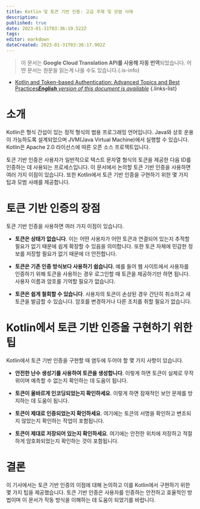 ```yaml
---
title: Kotlin 및 토큰 기반 인증: 고급 주제 및 모범 사례
description: 
published: true
date: 2023-01-31T03:36:19.522Z
tags: 
editor: markdown
dateCreated: 2023-01-31T03:36:17.902Z
---
```


> 이 문서는 **Google Cloud Translation API를 사용해 자동 번역**되었습니다.
어떤 문서는 원문을 읽는게 나을 수도 있습니다.{.is-info}
- [Kotlin and Token-based Authentication: Advanced Topics and Best Practices***English** version of this document is available*](/en/Knowledge-base/Kotlin/kotlin-and-token-based-authentication-advanced-topics-and-best-practices)
{.links-list}



# 소개

Kotlin은 형식 간섭이 있는 정적 형식의 범용 프로그래밍 언어입니다. Java와 상호 운용이 가능하도록 설계되었으며 JVM(Java Virtual Machine)에서 실행할 수 있습니다. Kotlin은 Apache 2.0 라이선스에 따른 오픈 소스 프로젝트입니다.

토큰 기반 인증은 사용자가 일반적으로 텍스트 문자열 형식의 토큰을 제공한 다음 ID를 인증하는 데 사용되는 프로세스입니다. 이 문서에서 논의할 토큰 기반 인증을 사용하면 여러 가지 이점이 있습니다. 또한 Kotlin에서 토큰 기반 인증을 구현하기 위한 몇 가지 팁과 모범 사례를 제공합니다.

# 토큰 기반 인증의 장점

토큰 기반 인증을 사용하면 여러 가지 이점이 있습니다.

- **토큰은 상태가 없습니다**. 이는 어떤 사용자가 어떤 토큰과 연결되어 있는지 추적할 필요가 없기 때문에 쉽게 확장할 수 있음을 의미합니다. 또한 토큰 자체에 민감한 정보를 저장할 필요가 없기 때문에 더 안전합니다.

- **토큰은 기존 인증 방식보다 사용하기 쉽습니다**. 예를 들어 웹 사이트에서 사용자를 인증하기 위해 토큰을 사용하는 경우 로그인할 때 토큰을 제공하기만 하면 됩니다. 사용자 이름과 암호를 기억할 필요가 없습니다.

- **토큰은 쉽게 철회할 수 있습니다**. 사용자의 토큰이 손상된 경우 간단히 취소하고 새 토큰을 발급할 수 있습니다. 암호를 변경하거나 다른 조치를 취할 필요가 없습니다.

# Kotlin에서 토큰 기반 인증을 구현하기 위한 팁

Kotlin에서 토큰 기반 인증을 구현할 때 염두에 두어야 할 몇 가지 사항이 있습니다.

- **안전한 난수 생성기를 사용하여 토큰을 생성합니다**. 이렇게 하면 토큰이 실제로 무작위이며 예측할 수 없는지 확인하는 데 도움이 됩니다.

- **토큰이 올바르게 인코딩되었는지 확인하세요**. 이렇게 하면 잠재적인 보안 문제를 방지하는 데 도움이 됩니다.

- **토큰이 제대로 인증되었는지 확인하세요**. 여기에는 토큰의 서명을 확인하고 변조되지 않았는지 확인하는 작업이 포함됩니다.

- **토큰이 제대로 저장되어 있는지 확인하세요**. 여기에는 안전한 위치에 저장하고 적절하게 암호화되었는지 확인하는 것이 포함됩니다.

# 결론

이 기사에서는 토큰 기반 인증의 이점에 대해 논의하고 이를 Kotlin에서 구현하기 위한 몇 가지 팁을 제공했습니다. 토큰 기반 인증은 사용자를 인증하는 안전하고 효율적인 방법이며 이 문서가 작동 방식을 이해하는 데 도움이 되었기를 바랍니다.